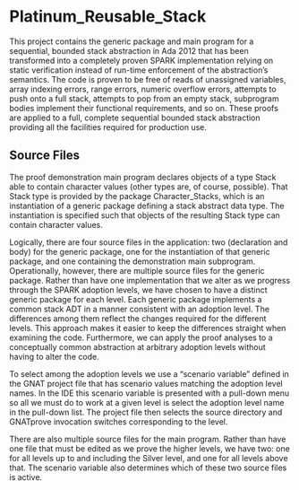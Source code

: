 # Platinum_Reusable_Stack

This project contains the generic package and main program for a
sequential, bounded stack abstraction in Ada 2012 that has been
transformed into a completely proven SPARK implementation relying on
static verification instead of run-time enforcement of the abstraction’s
semantics. The code is proven to be free of reads of unassigned
variables, array indexing errors, range errors, numeric overflow errors,
attempts to push onto a full stack, attempts to pop from an empty stack,
subprogram bodies implement their functional requirements, and so on.
These proofs are applied to a full, complete sequential bounded stack
abstraction providing all the facilities required for production use.

## Source Files

The proof demonstration main program declares objects of a type Stack able
to contain character values (other types are, of course, possible). That
Stack type is provided by the package Character_Stacks, which is an
instantiation of a generic package defining a stack abstract data type.
The instantiation is specified such that objects of the resulting Stack type
can contain character values.

Logically, there are four source files in the application: two (declaration
and body) for the generic package, one for the instantiation of that generic
package, and one containing the demonstration main subprogram. Operationally,
however, there are multiple source files for the generic package. Rather
than have one implementation that we alter as we progress through the SPARK
adoption levels, we have chosen to have a distinct generic package for each
level. Each generic package implements a common stack ADT in a manner consistent
with an adoption level. The differences among them reflect the changes required
for the different levels. This approach makes it easier to keep the differences
straight when examining the code. Furthermore, we can apply the proof analyses
to a conceptually common abstraction at arbitrary adoption levels without
having to alter the code.

To select among the adoption levels we use a “scenario variable” defined in 
the GNAT project file that has scenario values matching the adoption level 
names. In the IDE this scenario variable is presented with a pull-down menu so 
all we must do to work at a given level is select the adoption level name in the 
pull-down list. The project file then selects the source directory and GNATprove 
invocation switches corresponding to the level. 

There are also multiple source files for the main program. Rather than have one
file that must be edited as we prove the higher levels, we have two: one for all
levels up to and including the Silver level, and one for all levels above that.
The scenario variable also determines which of these two source files is active.
